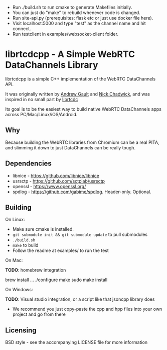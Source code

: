 * Run ./build.sh to run cmake to generate Makefiles initially.
* You can just do "make" to rebuild whenever code is changed.
* Run site-api.py (prerequisites: flask etc or just use docker file here).
* Visit localhost:5000 and type "test" as the channel name and hit connect.
* Run testclient in examples/websocket-client folder.

librtcdcpp - A Simple WebRTC DataChannels Library
=================================================

librtcdcpp is a simple C++ implementation of the WebRTC DataChannels API.

It was originally written by [Andrew Gault](https://github.com/abgault) and [Nick Chadwick](https://github.com/chadnickbok), and was inspired in no small part by [librtcdc](https://github.com/xhs/librtcdc)

Its goal is to be the easiest way to build native WebRTC DataChannels apps across PC/Mac/Linux/iOS/Android.

Why
---

Because building the WebRTC libraries from Chromium can be a real PITA, and slimming it down to just DataChannels can be really tough.


Dependencies
------------

 - libnice - https://github.com/libnice/libnice
 - usrsctp - https://github.com/sctplab/usrsctp
 - openssl - https://www.openssl.org/
 - spdlog  - https://github.com/gabime/spdlog. Header-only. Optional.

Building
--------

On Linux:

* Make sure cmake is installed.
* `git submodule init && git submodule update` to pull submodules
* `./build.sh`
* `make` to build
* Follow the readme at examples/ to run the test

On Mac:

**TODO**: homebrew integration

  brew install ...
  ./configure
  make
  sudo make install


On Windows:

**TODO**: Visual studio integration, or a script like that jsoncpp library does

 - We recommend you just copy-paste the cpp and hpp files into your own project and go from there


Licensing
---------

BSD style - see the accompanying LICENSE file for more information
